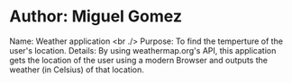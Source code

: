 # Author: Miguel Gomez

Name: Weather application <br ./>
Purpose: To find the temperture of the user's location.
Details: By using weathermap.org's API, this application gets the location of the user using a modern Browser and outputs the weather (in Celsius) of that location.